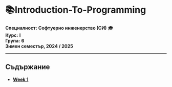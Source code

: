 # 📚Introduction-To-Programming
**Специалност:** **Софтуерно инженерство (СИ)** 🎓 <br>
**Курс:** **I**  
**Група:** **6**  
**Зимен семестър, 2024 / 2025**
<hr style="border-width: 5px !important;">

## Съдържание
- [**Week 1**](https://github.com/cathy-09/Introduction-To-Programming/tree/main/Week%201)
